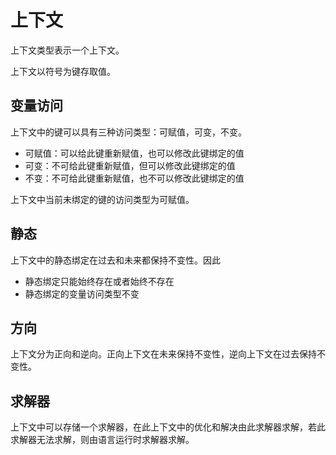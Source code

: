 # 上下文

上下文类型表示一个上下文。

上下文以符号为键存取值。

## 变量访问

上下文中的键可以具有三种访问类型：可赋值，可变，不变。

- 可赋值：可以给此键重新赋值，也可以修改此键绑定的值
- 可变：不可给此键重新赋值，但可以修改此键绑定的值
- 不变：不可给此键重新赋值，也不可以修改此键绑定的值

上下文中当前未绑定的键的访问类型为可赋值。

## 静态

上下文中的静态绑定在过去和未来都保持不变性。因此

- 静态绑定只能始终存在或者始终不存在
- 静态绑定的变量访问类型不变

## 方向

上下文分为正向和逆向。正向上下文在未来保持不变性，逆向上下文在过去保持不变性。

## 求解器

上下文中可以存储一个求解器，在此上下文中的优化和解决由此求解器求解，若此求解器无法求解，则由语言运行时求解器求解。
